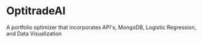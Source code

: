 # OptitradeAI
A portfolio optimizer that incorporates API's, MongoDB, Logistic Regression, and Data Visualization
